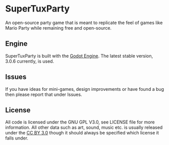 # SuperTuxParty
An open-source party game that is meant to replicate the feel of games like
Mario Party while remaining free and open-source.

## Engine
SuperTuxParty is built with the [Godot Engine](https://godotengine.org/). The
latest stable version, 3.0.6 currently, is used.

## Issues
If you have ideas for mini-games, design improvements or have found a bug then
please report that under Issues.

## License
All code is licensed under the GNU GPL V3.0, see LICENSE file for more
information. All other data such as art, sound, music etc. is usually
released under the [CC BY 3.0](https://creativecommons.org/licenses/by/3.0/)
though it should always be specified which license it falls under.
